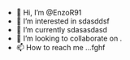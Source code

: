 - 👋 Hi, I’m @EnzoR91
- 👀 I’m interested in sdasddsf
- 🌱 I’m currently sdasasdasd
- 💞️ I’m looking to collaborate on .
- 📫 How to reach me ...fghf

<!---
EnzoR91/EnzoR91 is a ✨ special ✨ repository because its `README.md` (this file) appears on your GitHub profile.
You can click the Preview link to take a look at your changes.
--->
